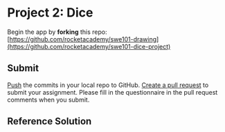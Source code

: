 # Project 2: Dice

Begin the app by **forking** this repo: [https://github.com/rocketacademy/swe101-drawing](https://github.com/rocketacademy/swe101-dice-project)

## Submit

[Push](../7-github/7-1-github-fork-and-pull-request.md#git-push) the commits in your local repo to GitHub. [Create a pull request](../7-github/7-1-github-fork-and-pull-request.md#github-pull-request) to submit your assignment. Please fill in the questionnaire in the pull request comments when you submit.

## Reference Solution




